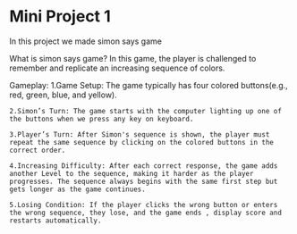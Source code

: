 # Mini Project 1

In this project we made simon says game

What is simon says game?
In this game, the player is challenged to remember and replicate an increasing sequence of colors.

Gameplay:
    1.Game Setup: The game typically has four colored buttons(e.g., red, green, blue, and yellow).

    2.Simon’s Turn: The game starts with the computer lighting up one of the buttons when we press any key on keyboard.

    3.Player’s Turn: After Simon's sequence is shown, the player must repeat the same sequence by clicking on the colored buttons in the correct order.

    4.Increasing Difficulty: After each correct response, the game adds another Level to the sequence, making it harder as the player progresses. The sequence always begins with the same first step but gets longer as the game continues.

    5.Losing Condition: If the player clicks the wrong button or enters the wrong sequence, they lose, and the game ends , display score and restarts automatically.





